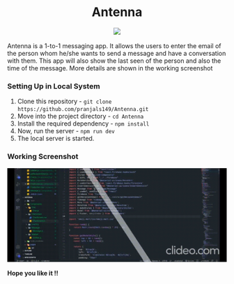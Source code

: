 <h1 align='center'>Antenna</h1>

<p align='center'><img src='https://cdn.pixabay.com/photo/2016/04/25/07/15/man-1351317_960_720.png' /></p>

<p>Antenna is a 1-to-1 messaging app. It allows the users to enter the email of the person whom he/she wants to send a message and have a conversation with them. This app will also show the last seen of the person and also the time of the message. More details are shown in the working screenshot</p>

### Setting Up in Local System
1. Clone this repository - ```git clone https://github.com/pranjals149/Antenna.git```
2. Move into the project directory - ```cd Antenna```
3. Install the required dependency - ```npm install```
4. Now, run the server - ```npm run dev```
5. The local server is started.

### Working Screenshot
<img src='Antenna.gif' />

**Hope you like it !!**
